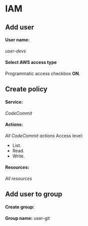 <div>
<h1>IAM</h1>
<h2>Add user</h2>
<h4>User name:</h4>

<p>

*user-devs*

</p>

<h4>Select AWS access type</h4>

<p>

Programmatic access checkbox **ON**.

</p>

<h2>Create policy</h2>
<h4>Service:</h4>

<p>
	
*CodeCommit*

</p>

<h4>Actions:</h4>

<p>
	
*All CodeCommit actions*
Access level:
- List.
- Read.
- Write.

</p>

<h4>Resources:</h4>

<p>
	
*All resources*

</p>

<h2>Add user to group</h2>
<h4>Create group:</h4>

<p>
	
**Group name:** user-git

</p>

<h4></h4>

</div>